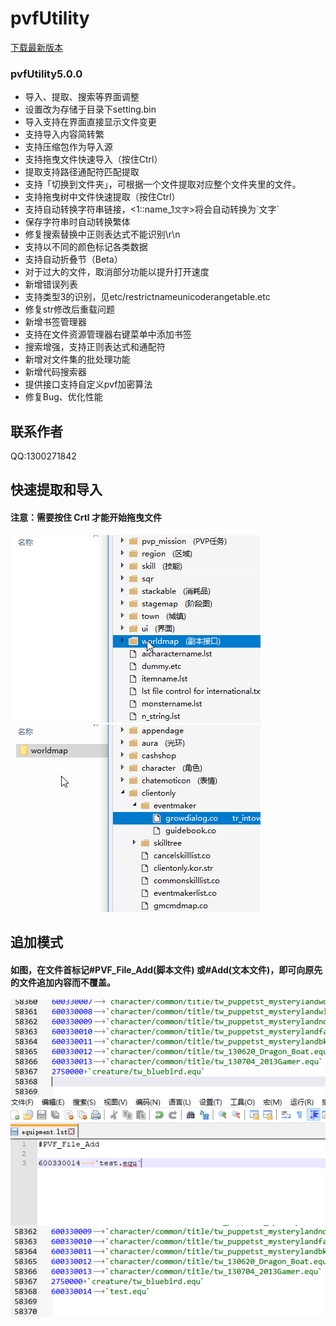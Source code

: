 # pvfUtility
[下载最新版本](https://pan.baidu.com/s/1H3S5uTtzMkcUEkyRBOwUOg)

### pvfUtility5.0.0

- 导入、提取、搜索等界面调整
- 设置改为存储于目录下setting.bin
- 导入支持在界面直接显示文件变更
- 支持导入内容简转繁
- 支持压缩包作为导入源
- 支持拖曳文件快速导入（按住Ctrl）
- 提取支持路径通配符匹配提取
- 支持「切换到文件夹」，可根据一个文件提取对应整个文件夹里的文件。
- 支持拖曳树中文件快速提取（按住Ctrl）
- 支持自动转换字符串链接，<1::name_1`文字`>将会自动转换为\`文字`
- 保存字符串时自动转换繁体
- 修复搜索替换中正则表达式不能识别\r\n
- 支持以不同的颜色标记各类数据
- 支持自动折叠节（Beta）
- 对于过大的文件，取消部分功能以提升打开速度
- 新增错误列表
- 支持类型3的识别，见etc/restrictnameunicoderangetable.etc
- 修复str修改后重载问题
- 新增书签管理器
- 支持在文件资源管理器右键菜单中添加书签
- 搜索增强，支持正则表达式和通配符
- 新增对文件集的批处理功能
- 新增代码搜索器
- 提供接口支持自定义pvf加密算法
- 修复Bug、优化性能

## 联系作者
QQ:1300271842

## 快速提取和导入
#### 注意：需要按住 Crtl 才能开始拖曳文件
![提取](/Extract.gif)
![导入](/Import.gif)

## 追加模式
#### 如图，在文件首标记#PVF_File_Add(脚本文件) 或#Add(文本文件)，即可向原先的文件追加内容而不覆盖。
![追加模式](/AddMode.png)

